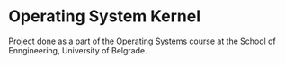 # Operating System Kernel

Project done as a part of the Operating Systems course at the School of Enngineering, University of Belgrade.
